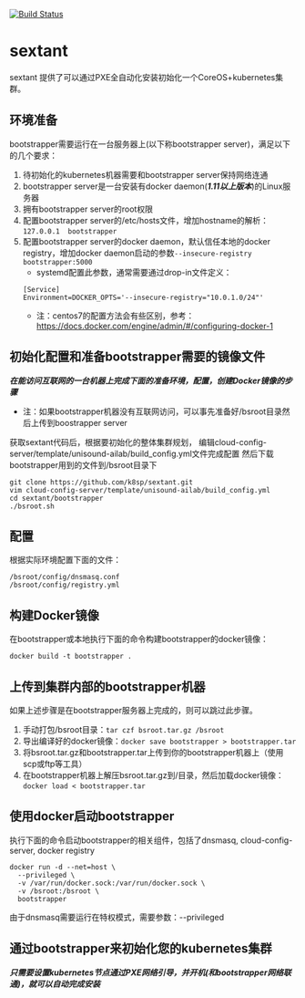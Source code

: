 [![Build Status](https://travis-ci.org/k8sp/sextant.svg?branch=master)](https://travis-ci.org/k8sp/sextant.svg?branch=master)

# sextant
sextant 提供了可以通过PXE全自动化安装初始化一个CoreOS+kubernetes集群。

## 环境准备
bootstrapper需要运行在一台服务器上(以下称bootstrapper server)，满足以下的几个要求：

1. 待初始化的kubernetes机器需要和bootstrapper server保持网络连通
1. bootstrapper server是一台安装有docker daemon(***1.11以上版本***)的Linux服务器
1. 拥有bootstrapper server的root权限
1. 配置bootstrapper server的/etc/hosts文件，增加hostname的解析：```127.0.0.1  bootstrapper```
1. 配置bootstrapper server的docker daemon，默认信任本地的docker registry，增加docker daemon启动的参数```--insecure-registry bootstrapper:5000```
    * systemd配置此参数，通常需要通过drop-in文件定义：
    ```
    [Service]
    Environment=DOCKER_OPTS='--insecure-registry="10.0.1.0/24"'
    ```
    * 注：centos7的配置方法会有些区别，参考：https://docs.docker.com/engine/admin/#/configuring-docker-1

## 初始化配置和准备bootstrapper需要的镜像文件
***在能访问互联网的一台机器上完成下面的准备环境，配置，创建Docker镜像的步骤***
* 注：如果bootstrapper机器没有互联网访问，可以事先准备好/bsroot目录然后上传到boostrapper server

获取sextant代码后，根据要初始化的整体集群规划，
编辑cloud-config-server/template/unisound-ailab/build_config.yml文件完成配置
然后下载bootstrapper用到的文件到/bsroot目录下
```
git clone https://github.com/k8sp/sextant.git
vim cloud-config-server/template/unisound-ailab/build_config.yml
cd sextant/bootstrapper
./bsroot.sh
```

## 配置
根据实际环境配置下面的文件：
```
/bsroot/config/dnsmasq.conf
/bsroot/config/registry.yml
```
## 构建Docker镜像
在bootstrapper或本地执行下面的命令构建bootstrapper的docker镜像：
```
docker build -t bootstrapper .
```

## 上传到集群内部的bootstrapper机器
如果上述步骤是在bootstrapper服务器上完成的，则可以跳过此步骤。
1. 手动打包/bsroot目录：```tar czf bsroot.tar.gz /bsroot```
1. 导出编译好的docker镜像：```docker save bootstrapper > bootstrapper.tar```
1. 将bsroot.tar.gz和bootstrapper.tar上传到你的bootstrapper机器上（使用scp或ftp等工具）
1. 在bootstrapper机器上解压bsroot.tar.gz到/目录，然后加载docker镜像：```docker load < bootstrapper.tar```

## 使用docker启动bootstrapper
执行下面的命令启动bootstrapper的相关组件，包括了dnsmasq, cloud-config-server, docker registry
```
docker run -d --net=host \
  --privileged \
  -v /var/run/docker.sock:/var/run/docker.sock \
  -v /bsroot:/bsroot \
  bootstrapper
```
由于dnsmasq需要运行在特权模式，需要参数：--privileged

## 通过bootstrapper来初始化您的kubernetes集群
***只需要设置kubernetes节点通过PXE网络引导，并开机(和bootstrapper网络联通)，就可以自动完成安装***
